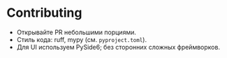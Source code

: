 # Contributing

- Открывайте PR небольшими порциями.
- Стиль кода: ruff, mypy (см. `pyproject.toml`).
- Для UI используем PySide6; без сторонних сложных фреймворков.
